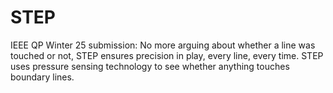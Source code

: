 # STEP
IEEE QP Winter 25 submission: No more arguing about whether a line was touched or not, STEP ensures precision in play, every line, every time. STEP uses pressure sensing technology to see whether anything touches boundary lines.

